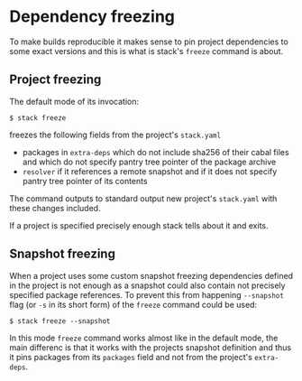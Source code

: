 # Dependency freezing

To make builds reproducible it makes sense to pin project dependencies to some
exact versions and this is what is stack's `freeze` command is about.

## Project freezing

The default mode of its invocation:

```
$ stack freeze
```
freezes the following fields from the project's `stack.yaml`

* packages in `extra-deps` which do not include sha256 of their cabal files and
  which do not specify pantry tree pointer of the package archive
* `resolver` if it references a remote snapshot and if it does not specify
  pantry tree pointer of its contents

The command outputs to standard output new project's `stack.yaml` with these
changes included.

If a project is specified precisely enough stack tells about it and exits.

## Snapshot freezing

When a project uses some custom snapshot freezing dependencies defined in
the project is not enough as a snapshot could also contain not precisely
specified package references. To prevent this from happening `--snapshot` flag
(or `-s` in its short form) of the `freeze` command could be used:

```
$ stack freeze --snapshot
```

In this mode `freeze` command works almost like in the default mode, the main
differenc is that it works with the projects snapshot definition and thus it
pins packages from its `packages` field and not from the project's `extra-deps`.
